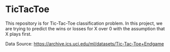# TicTacToe
This repository is for Tic-Tac-Toe classification problem.
In this project, we are trying to predict the wins or losses for X over 0 with the assumption that X plays first.

Data Source: https://archive.ics.uci.edu/ml/datasets/Tic-Tac-Toe+Endgame
